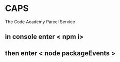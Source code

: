 # CAPS
The Code Academy Parcel Service

## in console enter < npm i>

## then enter < node packageEvents >
